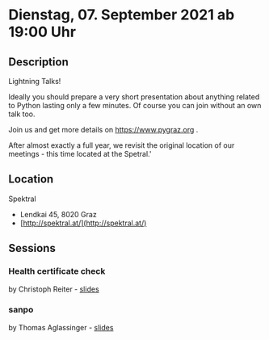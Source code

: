 # Dienstag, 07. September 2021 ab 19:00 Uhr

## Description

Lightning Talks!

Ideally you should prepare a very short presentation about anything related to Python lasting only a few minutes. Of course you can join without an own talk too.

Join us and get more details on https://www.pygraz.org .

After almost exactly a full year, we revisit the original location of our meetings - this time located at the Spetral.'

## Location

Spektral

- Lendkai 45, 8020 Graz
- [http://spektral.at/](http://spektral.at/)

## Sessions

### Health certificate check

by Christoph Reiter - [slides](https://github.com/lazka/pygraz-covid-cert)

### sanpo

by Thomas Aglassinger - [slides](https://github.com/roskakori/talks/raw/master/pygraz/sanpo.odp)
